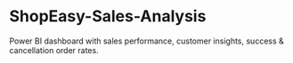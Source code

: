 # ShopEasy-Sales-Analysis
Power BI dashboard with sales performance, customer insights, success &amp; cancellation order rates.
